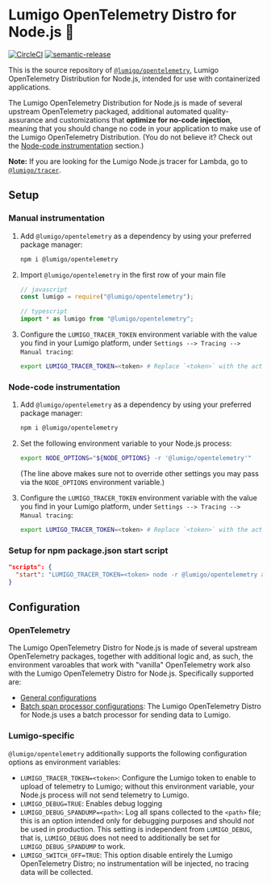 # Lumigo OpenTelemetry Distro for Node.js :stars:

[![CircleCI](https://circleci.com/gh/lumigo-io/opentelemetry-js-distro/tree/master.svg?style=svg&circle-token=488f0e5cc37e20e9a85123a3afe3457a5efdcc55)](https://circleci.com/gh/lumigo-io/opentelemetry-js-distro/tree/master)
[![semantic-release](https://img.shields.io/badge/%20%20%F0%9F%93%A6%F0%9F%9A%80-semantic--release-e10079.svg)](https://github.com/semantic-release/semantic-release)

This is the source repository of [`@lumigo/opentelemetry`](https://npm.io/package/@lumigo/opentelemetry), Lumigo OpenTelemetry Distribution for Node.js, intended for use with containerized applications.

The Lumigo OpenTelemetry Distribution for Node.js is made of several upstream OpenTelemetry packaged, additional automated quality-assurance and customizations that __optimize for no-code injection__, meaning that you should change no code in your application to make use of the Lumigo OpenTelemetry Distribution.
(You do not believe it? Check out the [Node-code instrumentation](#node-code-instrumentation) section.)

**Note:** If you are looking for the Lumigo Node.js tracer for Lambda, go to [`@lumigo/tracer`](https://npm.io/package/@lumigo/tracer).


## Setup

### Manual instrumentation

1. Add `@lumigo/opentelemetry` as a dependency by using your preferred package manager:
   ```sh
   npm i @lumigo/opentelemetry
   ```

2. Import `@lumigo/opentelemetry` in the first row of your main file
   ```js
   // javascript
   const lumigo = require("@lumigo/opentelemetry");
   ```

   ```typescript
   // typescript
   import * as lumigo from "@lumigo/opentelemetry";
   ```

3. Configure the `LUMIGO_TRACER_TOKEN` environment variable with the value you find in your Lumigo platform, under `Settings --> Tracing --> Manual tracing`:
   ```sh
   export LUMIGO_TRACER_TOKEN=<token> # Replace `<token>` with the actual token you find in Lumigo
   ```

### Node-code instrumentation

1. Add `@lumigo/opentelemetry` as a dependency by using your preferred package manager:
   ```sh
   npm i @lumigo/opentelemetry
   ```

2. Set the following environment variable to your Node.js process:
   ```sh
   export NODE_OPTIONS="${NODE_OPTIONS} -r '@lumigo/opentelemetry'"
   ```
   (The line above makes sure not to override other settings you may pass via the `NODE_OPTIONS` environment variable.)

3. Configure the `LUMIGO_TRACER_TOKEN` environment variable with the value you find in your Lumigo platform, under `Settings --> Tracing --> Manual tracing`:
   ```sh
   export LUMIGO_TRACER_TOKEN=<token> # Replace `<token>` with the actual token you find in Lumigo
   ```

### Setup for npm package.json start script

```json
"scripts": {
  "start": "LUMIGO_TRACER_TOKEN=<token> node -r @lumigo/opentelemetry app.js"
}
```

## Configuration

### OpenTelemetry

The Lumigo OpenTelemetry Distro for Node.js is made of several upstream OpenTelemetry packages, together with additional logic and, as such, the environment varoables that work with "vanilla" OpenTelemetry work also with the Lumigo OpenTelemetry Distro for Node.js.
Specifically supported are:

* [General configurations](https://github.com/open-telemetry/opentelemetry-specification/blob/main/specification/sdk-environment-variables.md#general-sdk-configuration)
* [Batch span processor configurations](https://github.com/open-telemetry/opentelemetry-specification/blob/main/specification/sdk-environment-variables.md#batch-span-processor): The Lumigo OpenTelemetry Distro for Node.js uses a batch processor for sending data to Lumigo.

### Lumigo-specific

`@lumigo/opentelemetry` additionally supports the following configuration options as environment variables:

* `LUMIGO_TRACER_TOKEN=<token>`: Configure the Lumigo token to enable to upload of telemetry to Lumigo; without this environment variable, your Node.js process will not send telemetry to Lumigo.
* `LUMIGO_DEBUG=TRUE`: Enables debug logging
* `LUMIGO_DEBUG_SPANDUMP=<path>`: Log all spans collected to the `<path>` file; this is an option intended only for debugging purposes and should *not* be used in production.
This setting is independent from `LUMIGO_DEBUG`, that is, `LUMIGO_DEBUG` does not need to additionally be set for `LUMIGO_DEBUG_SPANDUMP` to work.
* `LUMIGO_SWITCH_OFF=TRUE`: This option disable entirely the Lumigo OpenTelemetry Distro; no instrumentation will be injected, no tracing data will be collected.
